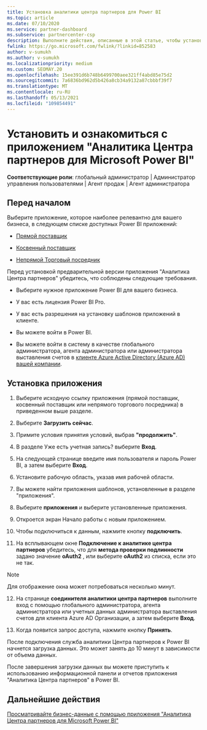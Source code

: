 ```yaml
---
title: Установка аналитики центра партнеров для Power BI
ms.topic: article
ms.date: 07/10/2020
ms.service: partner-dashboard
ms.subservice: partnercenter-csp
description: Выполните действия, описанные в этой статье, чтобы установить и просмотреть приложение аналитики центра партнеров для Power BI (для прямых партнеров в CSP).
fwlink: https://go.microsoft.com/fwlink/?linkid=852583
author: v-sumukh
ms.author: v-sumukh
ms.localizationpriority: medium
ms.custom: SEOMAY.20
ms.openlocfilehash: 15ee391d6b748b6499700aee321ff4abd85e75d2
ms.sourcegitcommit: 7a6836bd962d5b426a8cb34a9132a87cbbbf39f7
ms.translationtype: MT
ms.contentlocale: ru-RU
ms.lasthandoff: 05/13/2021
ms.locfileid: "109854491"
---
```

# <a name="install-and-preview-the-partner-center-analytics-app-for-microsoft-power-bi"></a>Установить и ознакомиться с приложением "Аналитика Центра партнеров для Microsoft Power BI"


**Соответствующие роли**: глобальный администратор | Администратор управления пользователями | Агент продаж | Агент администратора

## <a name="before-you-begin"></a>Перед началом

Выберите приложение, которое наиболее релевантно для вашего бизнеса, в следующем списке доступных Power BI приложений:

- [Прямой поставщик](https://appsource.microsoft.com/product/power-bi/partnercenteranalytics.direct_provider_partner_analytics)

- [Косвенный поставщик](https://appsource.microsoft.com/product/power-bi/partnercenteranalytics.indirect_provider_partner_analytics)

- [Непрямой Торговый посредник](https://appsource.microsoft.com/product/power-bi/partnercenteranalytics.indirect_reseller_partner_analytics)

Перед установкой предварительной версии приложения "Аналитика Центра партнеров" убедитесь, что соблюдены следующие требования.

- Выберите нужное приложение Power BI для вашего бизнеса.

- У вас есть лицензия Power BI Pro.

- У вас есть разрешения на установку шаблонов приложений в клиенте.

- Вы можете войти в Power BI.

- Вы можете войти в систему в качестве глобального администратора, агента администратора или администратора выставления счетов в [клиенте Azure Active Directory (Azure AD) вашей компании](azure-active-directory-tenants-and-partner-center.md).

## <a name="to-install-the-app"></a>Установка приложения

1. Выберите исходную ссылку приложения (прямой поставщик, косвенный поставщик или непрямого торгового посредника) в приведенном выше разделе.

2. Выберите **Загрузить сейчас**. 

3. Примите условия принятия условий, выбрав **"продолжить"**.

4. В разделе Уже есть учетная запись? выберите **Вход**.

5. На следующей странице введите имя пользователя и пароль Power BI, а затем выберите **Вход**.

6. Установите рабочую область, указав имя рабочей области.

7. Вы можете найти приложения шаблонов, установленные в разделе "приложения".

8. Выберите **приложения** и выберите установленные приложения.

9. Откроется экран Начало работы с новым приложением.

10. Чтобы подключиться к данным, нажмите кнопку **подключить**.

11. На всплывающем окне **Подключение к аналитике центра партнеров** убедитесь, что для **метода проверки подлинности** задано значение **oAuth2** , или выберите **oAuth2** из списка, если это не так. 

> [!NOTE]  
>  Для отображение окна может потребоваться несколько минут.

12. На странице **соединителя аналитики центра партнеров** выполните вход с помощью глобального администратора, агента администратора или учетных данных администратора выставления счетов для клиента Azure AD Организации, а затем выберите **Вход**.
 
13. Когда появится запрос доступа, нажмите кнопку **Принять**. 

После подключения служба аналитики Центра партнеров к Power BI начнется загрузка данных. Это может занять до 10 минут в зависимости от объема данных. 

После завершения загрузки данных вы можете приступить к использованию информационной панели и отчетов приложения "Аналитика Центра партнеров" в Power BI.

## <a name="next-steps"></a>Дальнейшие действия

[Просматривайте бизнес-данные с помощью приложения "Аналитика Центра партнеров для Microsoft Power BI"](power-bi-app-for-direct-partners-use.md)
